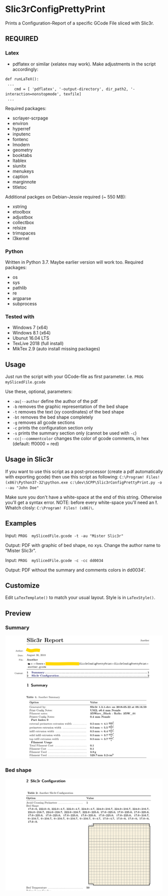 # Slic3rConfigPrettyPrint
Prints a Configuration-Report of a specific GCode File sliced with Slic3r.

## REQUIRED
### Latex
* pdflatex or similar (xelatex may work). Make adjustments in the script accordingly:
```
def runLaTeX():
 ...
    cmd = [ 'pdflatex', '-output-directory', dir_path2, '-interaction=nonstopmode', texfile] 
 ...
```
Required packages:
* scrlayer-scrpage
* environ
* hyperref
* inputenc
* fontenc
* lmodern
* geometry
* booktabs
* ltablex
* siunitx
* menukeys
* caption
* marginnote
* titletoc

Additional packges on Debian-Jessie required (~ 550 MB):
* xstring 
* etoolbox
* adjustbox
* collectbox
* relsize
* trimspaces
* l3kernel



### Python
Written in Python 3.7. Maybe earlier version will work too.
Required packages:
* os 
* sys
* pathlib
* re 
* argparse
* subprocess

### Tested with
* Windows 7 (x64)
* Windows 8.1 (x64)
* Ubunut 16.04 LTS
* TexLive 2018 (full install)
* MikTex 2.9 (auto install missing packages)

## Usage
Just run the script with your GCode-file as first parameter. I.e. `PROG mySlicedFile.gcode`

Use these, optional, parameters:
* `-au|--author` define the author of the pdf
* `-b` removes the graphic representation of the bed shape
* `-t` removes the text (xy coordinates) of the bed shape
* `-bt` removes the bed shape completely
* `-g` removes all gcode sections
* `-c` prints the configuration section only
* `-s` prints the summary section only (cannot be used with `-c`)
* `-cc|--commentcolor` changes the color of gcode comments, in hex (default: ff0000 = red)

## Usage in Slic3r
If you want to use this script as a post-processor (create a pdf automatically with exporting gcode) then use this script as following:
`C:\Program! Files! (x86)\Python37-32\python.exe c:\dev\SCPP\Slic3rConfigPrettyPrint.py -o --au "John Doe"`

Make sure you don't have a white-space at the end of this string. Otherwise you'll get a syntax error.
NOTE: before every white-space you'll need an **!**. Whatch closly: `C:\Program! Files! (x86)\`.

## Examples
Input: `PROG  mySlicedFile.gcode -t -au "Mister Slic3r"`

Output: PDF with graphic of bed shape, no xys. Change the author name to "Mister Slic3r".

Input: `PROG  mySlicedFile.gcode -c -cc dd0034`

Output: PDF without the summary and comments colors in dd0034'.

## Customize
Edit `LaTexTemplate()` to match your usual layout.
Style is in `LaTexStyle()`.


## Preview
### Summary
![preview](https://raw.githubusercontent.com/foreachthing/Slic3rConfigPrettyPrint/master/preview.png)

### Bed shape
![preview](https://raw.githubusercontent.com/foreachthing/Slic3rConfigPrettyPrint/master/preview2.png)
